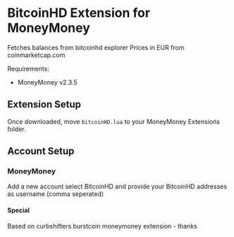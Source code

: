 # BitcoinHD Extension for MoneyMoney

Fetches balances from bitcoinhd explorer
Prices in EUR from coinmarketcap.com

Requirements:
* MoneyMoney v2.3.5

## Extension Setup

Once downloaded, move `bitcoinHD.lua` to your MoneyMoney Extensions folder.

## Account Setup

### MoneyMoney

Add a new account select BitcoinHD and provide your BitcoinHD addresses as username (comma seperated)

#### Special

Based on curbshifters burstcoin moneymoney extension - thanks
